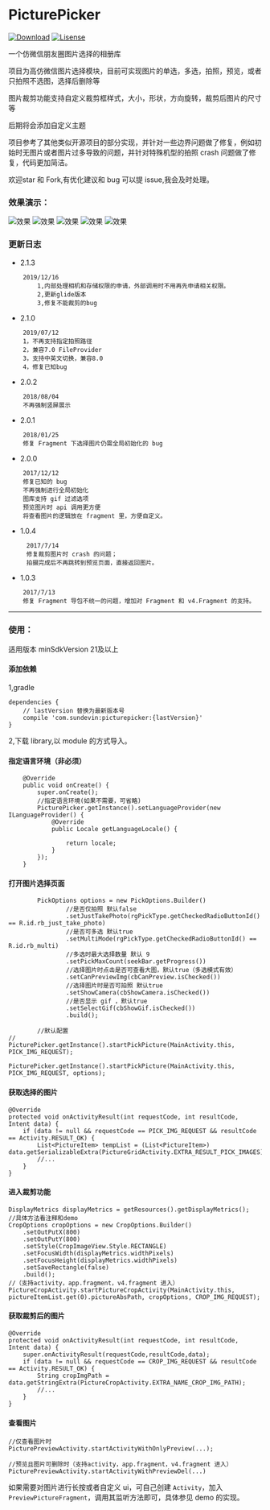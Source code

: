 # PicturePicker

[![Download](https://api.bintray.com/packages/sundevin/PicturePicker/picturepicker/images/download.svg)](https://bintray.com/sundevin/PicturePicker/picturepicker/_latestVersion)
[![Lisense](https://img.shields.io/badge/License-Apache%202-lightgrey.svg)](https://www.apache.org/licenses/LICENSE-2.0)

一个仿微信朋友圈图片选择的相册库

项目为高仿微信图片选择模块，目前可实现图片的单选，多选，拍照，预览，或者只拍照不选图，选择后删除等

图片裁剪功能支持自定义裁剪框样式，大小，形状，方向旋转，裁剪后图片的尺寸等

后期将会添加自定义主题

项目参考了其他类似开源项目的部分实现，并针对一些边界问题做了修复，例如初始时无图片或者图片过多导致的问题，并针对特殊机型的拍照 crash 问题做了修复，代码更加简洁。

欢迎star 和 Fork,有优化建议和 bug 可以提 issue,我会及时处理。
 
### 效果演示：
 
 ![效果](https://raw.githubusercontent.com/sundevin/Screenshot/master/picturepicker-img/0.gif)
 ![效果](https://raw.githubusercontent.com/sundevin/Screenshot/master/picturepicker-img/1.png)
 ![效果](https://raw.githubusercontent.com/sundevin/Screenshot/master/picturepicker-img/2.png)
 ![效果](https://raw.githubusercontent.com/sundevin/Screenshot/master/picturepicker-img/3.png)
 ![效果](https://raw.githubusercontent.com/sundevin/Screenshot/master/picturepicker-img/4.png)

### 更新日志
- 2.1.3
```
    2019/12/16
        1,内部处理相机和存储权限的申请，外部调用时不用再先申请相关权限。
        2,更新glide版本
        3,修复不能裁剪的bug
```

- 2.1.0
```
    2019/07/12
    1，不再支持指定拍照路径
    2，兼容7.0 FileProvider
    3，支持中英文切换，兼容8.0
    4，修复已知bug
```

- 2.0.2
```
    2018/08/04
    不再强制竖屏展示
```

- 2.0.1
```
    2018/01/25
    修复 Fragment 下选择图片仍需全局初始化的 bug
```
- 2.0.0
```
    2017/12/12
    修复已知的 bug
    不再强制进行全局初始化
    图库支持 gif 过滤选项
    预览图片时 api 调用更方便
    将查看图片的逻辑放在 fragment 里，方便自定义。
```
- 1.0.4
```
     2017/7/14
     修复裁剪图片时 crash 的问题；
     拍摄完成后不再跳转到预览页面，直接返回图片。
```

- 1.0.3
```
    2017/7/13
    修复 Fragment 导包不统一的问题，增加对 Fragment 和 v4.Fragment 的支持。
```
---
### 使用：

适用版本 minSdkVersion 21及以上

#### 添加依赖 

1,gradle
```
dependencies {
    // lastVersion 替换为最新版本号
    compile 'com.sundevin:picturepicker:{lastVersion}'
}
```

2,下载 library,以 module 的方式导入。


 
#### 指定语言环境（非必须）
```
    @Override
    public void onCreate() {
        super.onCreate();
        //指定语言环境(如果不需要，可省略)
        PicturePicker.getInstance().setLanguageProvider(new ILanguageProvider() {
            @Override
            public Locale getLanguageLocale() {

                return locale;
            }
        });
    }
```
#### 打开图片选择页面
```
        PickOptions options = new PickOptions.Builder()
                //是否仅拍照 默认false
                .setJustTakePhoto(rgPickType.getCheckedRadioButtonId() == R.id.rb_just_take_photo)
                //是否可多选 默认true
                .setMultiMode(rgPickType.getCheckedRadioButtonId() == R.id.rb_multi)
                //多选时最大选择数量 默认 9
                .setPickMaxCount(seekBar.getProgress())
                //选择图片时点击是否可查看大图，默认true（多选模式有效）
                .setCanPreviewImg(cbCanPreview.isChecked())
                //选择图片时是否可拍照 默认true
                .setShowCamera(cbShowCamera.isChecked())
                //是否显示 gif ，默认true
                .setSelectGif(cbShowGif.isChecked())
                .build();

        //默认配置
//        PicturePicker.getInstance().startPickPicture(MainActivity.this, PICK_IMG_REQUEST);
          PicturePicker.getInstance().startPickPicture(MainActivity.this, PICK_IMG_REQUEST, options);
```
#### 获取选择的图片
```
@Override
protected void onActivityResult(int requestCode, int resultCode, Intent data) {
    if (data != null && requestCode == PICK_IMG_REQUEST && resultCode == Activity.RESULT_OK) {
        List<PictureItem> tempList = (List<PictureItem>) data.getSerializableExtra(PictureGridActivity.EXTRA_RESULT_PICK_IMAGES);
        //...
    }
}
```
#### 进入裁剪功能

```
DisplayMetrics displayMetrics = getResources().getDisplayMetrics();
//具体方法看注释和demo
CropOptions cropOptions = new CropOptions.Builder()
    .setOutPutX(800)
    .setOutPutY(800)
    .setStyle(CropImageView.Style.RECTANGLE)
    .setFocusWidth(displayMetrics.widthPixels)
    .setFocusHeight(displayMetrics.widthPixels)
    .setSaveRectangle(false)
    .build();
//（支持activity，app.fragment，v4.fragment 进入）
PictureCropActivity.startPictureCropActivity(MainActivity.this, pictureItemList.get(0).pictureAbsPath, cropOptions, CROP_IMG_REQUEST);
```

#### 获取裁剪后的图片

```
@Override
protected void onActivityResult(int requestCode, int resultCode, Intent data) {
    super.onActivityResult(requestCode,resultCode,data);
    if (data != null && requestCode == CROP_IMG_REQUEST && resultCode == Activity.RESULT_OK) {
        String cropImgPath = data.getStringExtra(PictureCropActivity.EXTRA_NAME_CROP_IMG_PATH);
        //...
    }
}
```
#### 查看图片
```
//仅查看图片时
PicturePreviewActivity.startActivityWithOnlyPreview(...);

//预览且图片可删除时（支持activity，app.fragment，v4.fragment 进入）
PicturePreviewActivity.startActivityWithPreviewDel(...)
```
如果需要对图片进行长按或者自定义 ui，可自己创建 `Activity`，加入 `PreviewPictureFragment`，调用其监听方法即可，具体参见 demo 的实现。